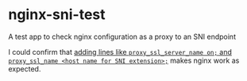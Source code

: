 # nginx-sni-test
A test app to check nginx configuration as a proxy to an SNI endpoint

I could confirm that [adding lines like `proxy_ssl_server_name on;` and `proxy_ssl_name <host name for SNI extension>;`](https://github.com/zunda/nginx-sni-test/blob/master/config/nginx.conf.erb#L47-L48) makes nginx work as expected.
